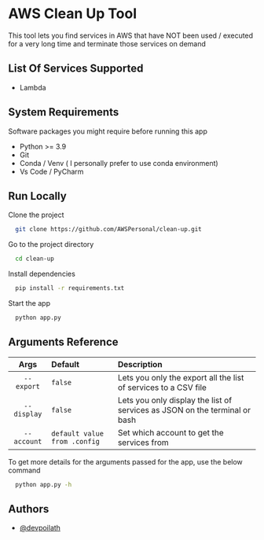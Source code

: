 # AWS Clean Up Tool

This tool lets you find services in AWS that have NOT been used / executed for a very long time and terminate those
services on demand

## List Of Services Supported

- Lambda

## System Requirements

Software packages you might require before running this app

- Python >= 3.9
- Git
- Conda / Venv ( I personally prefer to use conda environment)
- Vs Code / PyCharm

## Run Locally

Clone the project

```bash
  git clone https://github.com/AWSPersonal/clean-up.git
```

Go to the project directory

```bash
  cd clean-up
```

Install dependencies

```bash
  pip install -r requirements.txt
```

Start the app

```bash
  python app.py
```


## Arguments Reference

|      Args      | Default                      | Description                                                                |
|:--------------:|:-----------------------------|:---------------------------------------------------------------------------|
|   `--export`   | `false`                      | Lets you only the export all the list of services to a CSV file            |
|  `--display`   | `false`                      | Lets you only display the list of services as JSON on the terminal or bash |
|  `--account`   | `default value from .config` | Set which account to get the services from                                 |

To get more details for the arguments passed for the app, use the below command

```bash
  python app.py -h
```

## Authors

- [@devpoilath](https://www.linkedin.com/in/manjunath-pv-336232127/)


